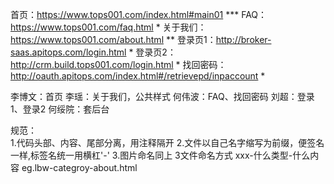 首页：https://www.tops001.com/index.html#main01    ***
FAQ：https://www.tops001.com/faq.html     *
关于我们：https://www.tops001.com/about.html      **
登录页1：http://broker-saas.apitops.com/login.html      *
登录页2：http://crm.build.tops001.com/login.html      *
找回密码：http://oauth.apitops.com/index.html#/retrievepd/inpaccount    *


李博文：首页
李瑶：关于我们，公共样式
何伟波：FAQ、找回密码
刘超：登录1、登录2
何绥院：套后台

规范：   
1.代码头部、内容、尾部分离，用注释隔开
2.文件以自己名字缩写为前缀，便签名一样,标签名统一用横杠'-'
3.图片命名同上
3文件命名方式   xxx-什么类型-什么内容       eg.lbw-categroy-about.html